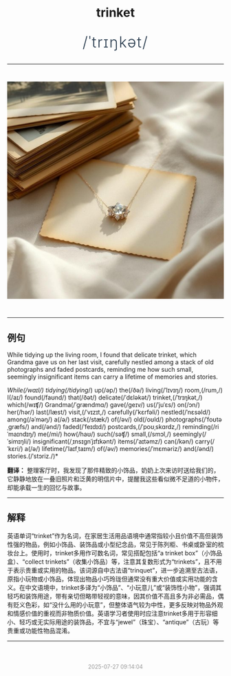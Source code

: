<div align="center">

# trinket

<div style="margin: 30px 0;">
<h1 style="font-size: 2.5em; font-weight: 300; letter-spacing: 2px; margin: 0; color: #2c3e50;">
/ˈtrɪŋkət/
</h1>
</div>

</div>

---

<div align="center" style="margin: 40px 0;">

![trinket](images/trinket.png)

</div>

---

## 例句

While tidying up the living room, I found that delicate trinket, which Grandma gave us on her last visit, carefully nestled among a stack of old photographs and faded postcards, reminding me how such small, seemingly insignificant items can carry a lifetime of memories and stories.

*While(/waɪl/) tidying(/tidying*/) up(/əp/) the(/ðə/) living(/ˈlɪvɪŋ/) room,(/rum,/) I(/aɪ/) found(/faʊnd/) that(/ðət/) delicate(/ˈdɛləkət/) trinket,(/ˈtrɪŋkət,/) which(/wɪʧ/) Grandma(/ˈgrændmɑ/) gave(/geɪv/) us(/ˈjuˈɛs/) on(/ɔn/) her(/hər/) last(/læst/) visit,(/ˈvɪzɪt,/) carefully(/ˈkɛrfəli/) nestled(/ˈnɛsəld/) among(/əˈməŋ/) a(/ə/) stack(/stæk/) of(/əv/) old(/oʊld/) photographs(/ˈfoʊtəˌgræfs/) and(/ənd/) faded(/ˈfeɪdɪd/) postcards,(/ˈpoʊˌskɑrdz,/) reminding(/riˈmaɪndɪŋ/) me(/mi/) how(/haʊ/) such(/səʧ/) small,(/smɔl,/) seemingly(/ˈsimɪŋli/) insignificant(/ˌɪnsɪgnˈjɪfɪkənt/) items(/ˈaɪtəmz/) can(/kən/) carry(/ˈkɛri/) a(/ə/) lifetime(/ˈlaɪfˌtaɪm/) of(/əv/) memories(/ˈmɛməriz/) and(/ənd/) stories.(/ˈstɔriz./)*

**翻译：** 整理客厅时，我发现了那件精致的小饰品，奶奶上次来访时送给我们的，它静静地放在一叠旧照片和泛黄的明信片中，提醒我这些看似微不足道的小物件，却能承载一生的回忆与故事。

---

## 解释

英语单词“trinket”作为名词，在家居生活用品语境中通常指较小且价值不高但装饰性强的物品，例如小饰品、装饰品或小型纪念品，常见于陈列柜、书桌或卧室的梳妆台上。使用时，trinket多用作可数名词，常见搭配包括“a trinket box”（小饰品盒）、“collect trinkets”（收集小饰品）等，注意其复数形式为“trinkets”，且不用于表示贵重或实用的物品。该词源自中古法语“trinquet”，进一步追溯至古法语，原指小玩物或小饰品，体现出物品小巧玲珑但通常没有重大价值或实用功能的含义。在中文语境中，trinket多译为“小饰品”、“小玩意儿”或“装饰性小物”，强调其轻巧和装饰用途，带有亲切但略带轻视的意味，因其价值不高且多为非必需品，偶有贬义色彩，如“没什么用的小玩意”，但整体语气较为中性，更多反映对物品外观和情感价值的重视而非物质价值。英语学习者使用时应注意trinket多用于形容细小、轻巧或无实际用途的装饰品，不宜与“jewel”（珠宝）、“antique”（古玩）等贵重或功能性物品混淆。


---

<div align="center" style="margin-top: 50px;">
<small style="color: #999; font-size: 0.9em;">2025-07-27 09:14:04</small>
</div>
